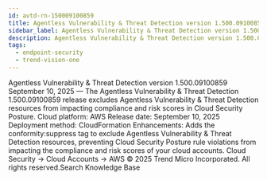 ```yaml
---
id: avtd-rn-150009100859
title: Agentless Vulnerability & Threat Detection version 1.500.09100859
sidebar_label: Agentless Vulnerability & Threat Detection version 1.500.09100859
description: Agentless Vulnerability & Threat Detection version 1.500.09100859
tags:
  - endpoint-security
  - trend-vision-one
---
```


 Agentless Vulnerability & Threat Detection version 1.500.09100859 September 10, 2025 — The Agentless Vulnerability & Threat Detection 1.500.09100859 release excludes Agentless Vulnerability & Threat Detection resources from impacting compliance and risk scores in Cloud Security Posture. Cloud platform: AWS Release date: September 10, 2025 Deployment method: CloudFormation Enhancements: Adds the conformity:suppress tag to exclude Agentless Vulnerability & Threat Detection resources, preventing Cloud Security Posture rule violations from impacting the compliance and risk scores of your cloud accounts. Cloud Security → Cloud Accounts → AWS © 2025 Trend Micro Incorporated. All rights reserved.Search Knowledge Base